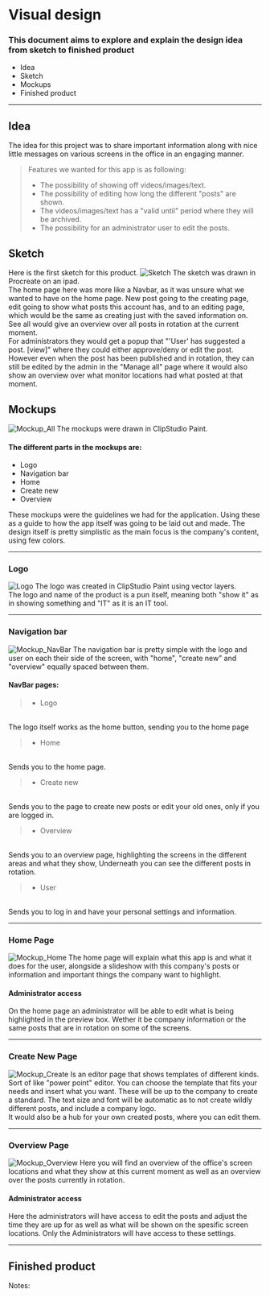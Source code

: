 # Visual design

### This document aims to explore and explain the design idea from sketch to finished product
- Idea
- Sketch
- Mockups 
- Finished product
---



## Idea
The idea for this project was to share important information along with nice little messages on various 
screens in the office in an engaging manner.

>Features we wanted for this app is as following:
> - The possibility of showing off videos/images/text.
> - The possibility of editing how long the different "posts" are shown.
> - The videos/images/text has a "valid until" period where they will be archived.
> - The possibility for an administrator user to edit the posts.



## Sketch
Here is the first sketch for this product.
![Sketch](/docs/image/sketch_Show-IT.png)
The sketch was drawn in Procreate on an ipad.
<br>
The home page here was more like a Navbar, as it was unsure what we wanted to have on the home page.
New post going to the creating page, edit going to show what posts this account has, and to an editing
page, which would be the same as creating just with the saved information on. See all would give an overview
over all posts in rotation at the current moment. 
<br>
For administrators they would get a popup that "'User' has suggested a post. [view]" where they could either
approve/deny or edit the post. However even when the post has been published and in rotation, they can still
be edited by the admin in the "Manage all" page where it would also show an overview over what monitor locations
had what posted at that moment. 



## Mockups
![Mockup_All](/docs/image/mockup_all.png)
The mockups were drawn in ClipStudio Paint.
<br>

#### The different parts in the mockups are:
- Logo
- Navigation bar
- Home
- Create new
- Overview

These mockups were the guidelines we had for the application. Using these as a guide to how the app itself was
going to be laid out and made. The design itself is pretty simplistic as the main focus is the company's content,
using few colors.

---


### Logo 
![Logo](/Logo_Show-IT_green.png)
The logo was created in ClipStudio Paint using vector layers.
<br>
The logo and name of the product is a pun itself, meaning both "show it" as in showing something and "IT" as it
is an IT tool. 

---


### Navigation bar
![Mockup_NavBar](/docs/image/mockup_navbar.png)
The navigation bar is pretty simple with the logo and user on each their side of the screen, with "home", "create new"
and "overview" equally spaced between them.

#### NavBar pages:
> - Logo
<br>
The logo itself works as the home button, sending you to the home page

> - Home
<br>
Sends you to the home page.

> - Create new
<br>
Sends you to the page to create new posts or edit your old ones, only if you are logged in.

>- Overview
<br>
Sends you to an overview page, highlighting the screens in the different areas and what they show, Underneath you
can see the different posts in rotation.

> - User
<br>
Sends you to log in and have your personal settings and information.

---


### Home Page
![Mockup_Home](/docs/image/mockup_home.png)
The home page will explain what this app is and what it does for the user, alongside a slideshow with this company's
posts or information and important things the company want to highlight.

#### Administrator access
On the home page an administrator will be able to edit what is being highlighted in the preview box. Wether it be 
company information or the same posts that are in rotation on some of the screens.

---


### Create New Page
![Mockup_Create](/docs/image/mockup_create.png)
Is an editor page that shows templates of different kinds. Sort of like "power point" editor. You can choose the template that fits your needs and insert what you want. These will be up to the company to create a standard. The text size and font will be automatic as to not create wildly different posts, and include a company logo.
<br>
It would also be a hub for your own created posts, where you can edit them.

---


### Overview Page
![Mockup_Overview](/docs/image/mockup_overview.png)
Here you will find an overview of the office's screen locations and what they show at this current moment as well as an
overview over the posts currently in rotation.

#### Administrator access
Here the administrators will have access to edit the posts and adjust the time they are up for as well as what will
be shown on the spesific screen locations. Only the Administrators will have access to these settings.

---



## Finished product


Notes: